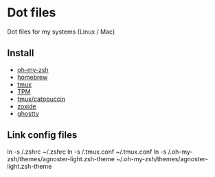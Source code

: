 # Dot files

Dot files for my systems (Linux / Mac)

## Install

- [oh-my-zsh](https://ohmyz.sh/#install)
- [homebrew](https://brew.sh)
- [tmux](https://formulae.brew.sh/formula/tmux#default)
- [TPM](https://github.com/tmux-plugins/tpm?tab=readme-ov-file#installation)
- [tmux/catppuccin](https://github.com/catppuccin/tmux)
- [zoxide](https://formulae.brew.sh/formula/zoxide#default)
- [ghostty](https://ghostty.org/download)

## Link config files

ln -s /.zshrc ~/.zshrc
ln -s /.tmux.conf ~/.tmux.conf
ln -s /.oh-my-zsh/themes/agnoster-light.zsh-theme ~/.oh-my-zsh/themes/agnoster-light.zsh-theme


